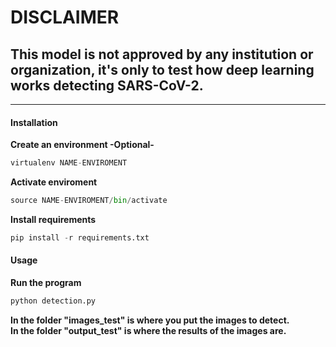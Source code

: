 <h1>DISCLAIMER</h1>

<h2>This model is not approved by any institution or organization, it's only to test how deep learning works detecting SARS-CoV-2.</h2>

<hr>
<h4>Installation</h4>
<strong>Create an environment -Optional-</strong>

```python
virtualenv NAME-ENVIROMENT
```

<strong>Activate enviroment</strong>

```python
source NAME-ENVIROMENT/bin/activate
```

<strong>Install requirements</strong>

```python
pip install -r requirements.txt
```

<h4>Usage</h4>
<strong>Run the program</strong>

```python
python detection.py
```
<strong>In the folder "images_test" is where you put the images to detect.</strong><br>
<strong>In the folder "output_test" is where the results of the images are.</strong>



